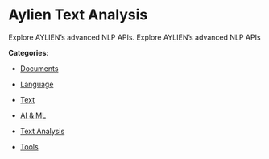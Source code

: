 # Aylien Text Analysis


Explore AYLIEN’s advanced NLP APIs.  Explore AYLIEN’s advanced NLP APIs



**Categories**:

- [Documents](https://github.com/apis-list/apis-list#documents)

- [Language](https://github.com/apis-list/apis-list#language)

- [Text](https://github.com/apis-list/apis-list#text)

- [AI & ML](https://github.com/apis-list/apis-list#ai-and-ml)

- [Text Analysis](https://github.com/apis-list/apis-list#text-analysis)

- [Tools](https://github.com/apis-list/apis-list#tools)



